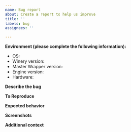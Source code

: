 ```yaml
---
name: Bug report
about: Create a report to help us improve
title: ''
labels: bug
assignees: ''

---
```


<!--
Before posting your issue, please check the Wiki for informations:
    https://github.com/Gcenx/WineskinServer/wiki
-->

**Environment (please complete the following information):**
 - OS: <!-- e.g. macOS version (10.13, 10.14, 10.15.4, 11.x etc) -->
 - Winery version:
 - Master Wrapper version:
 - Engine version:
 - Hardware: <!-- e.g. MacBook Pro 13 2016, Mac mini 2020 etc -->

**Describe the bug**
<!--
A clear and concise description of what the bug is.
-->

**To Reproduce**
<!--
Describe the steps to reproduce the behavior:
e.g.
1. Go to '...'
2. Click on '....'
3. Scroll down to '....'
4. See error
-->

**Expected behavior**
<!-- A clear and concise description of what you expected to happen. -->

**Screenshots**
<!--
If applicable, add screenshots to help explain your problem.
-->

**Additional context**
<!--
Add any other context about the problem here.
-->
